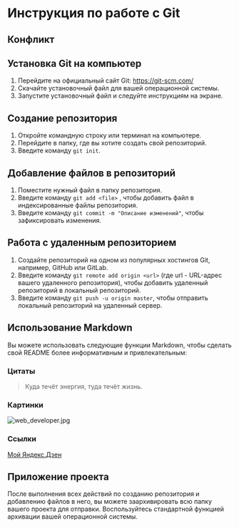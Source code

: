 # Инструкция по работе с Git

## Конфликт

## Установка Git на компьютер

1. Перейдите на официальный сайт Git: https://git-scm.com/
2. Скачайте установочный файл для вашей операционной системы.
3. Запустите установочный файл и следуйте инструкциям на экране.

## Создание репозитория

1. Откройте командную строку или терминал на компьютере.
2. Перейдите в папку, где вы хотите создать свой репозиторий.
3. Введите команду `git init`.

## Добавление файлов в репозиторий

1. Поместите нужный файл в папку репозитория.
2. Введите команду `git add <file>` , чтобы добавить файл в индексированные файлы репозитория.
3. Введите команду `git commit -m "Описание изменений"`, чтобы зафиксировать изменения.

## Работа с удаленным репозиторием

1. Создайте репозиторий на одном из популярных хостингов Git, например, GitHub или GitLab.
2. Введите команду `git remote add origin <url>` (где url - URL-адрес вашего удаленного репозитория), чтобы добавить удаленный репозиторий в локальный репозиторий.
3. Введите команду `git push -u origin master`, чтобы отправить локальный репозиторий на удаленный сервер.

## Использование Markdown

Вы можете использовать следующие функции Markdown, чтобы сделать свой README более информативным и привлекательным:

### Цитаты

> Куда течёт энергия, туда течёт жизнь.

### Картинки

![web_developer.jpg](./img/web_developer.jpg)

### Ссылки

[Мой Яндекс.Дзен](https://dzen.ru/vlogizarabotokmusic?share_to=link)

## Приложение проекта

После выполнения всех действий по созданию репозитория и добавлению файлов в него, вы можете заархивировать всю папку вашего проекта для отправки. Воспользуйтесь стандартной функцией архивации вашей операционной системы.